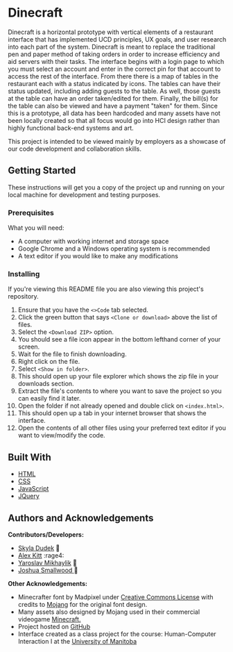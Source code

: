 # Dinecraft

Dinecraft is a horizontal prototype with vertical elements of a restaurant interface that has implemented UCD principles, UX goals, and user research into each part of the system. Dinecraft is meant to replace the traditional pen and paper method of taking orders in order to increase efficiency and aid servers with their tasks. The interface begins with a login page to which you must select an account and enter in the correct pin for that account to access the rest of the interface. From there there is a map of tables in the restaurant each with a status indicated by icons. The tables can have their status updated, including adding guests to the table. As well, those guests at the table can have an order taken/edited for them. Finally, the bill(s) for the table can also be viewed and have a payment "taken" for them. Since this is a prototype, all data has been hardcoded and many assets have not been locally created so that all focus would go into HCI design rather than highly functional back-end systems and art. 

This project is intended to be viewed mainly by employers as a showcase of our code development and collaboration skills. 

## Getting Started

These instructions will get you a copy of the project up and running on your local machine for development and testing purposes. 

### Prerequisites         
What you will need:     
- A computer with working internet and storage space
- Google Chrome and a Windows operating system is recommended   
- A text editor if you would like to make any modifications

### Installing

If you're viewing this README file you are also viewing this project's repository.    
1. Ensure that you have the `<>Code` tab selected.
2. Click the green button that says `<Clone or download>` above the list of files.
3. Select the `<Download ZIP>` option.
4. You should see a file icon appear in the bottom lefthand corner of your screen.
5. Wait for the file to finish downloading.
6. Right click on the file.
7. Select `<Show in folder>`.
8. This should open up your file explorer which shows the zip file in your downloads section.
9. Extract the file's contents to where you want to save the project so you can easily find it later.
10. Open the folder if not already opened and double click on `<index.html>`.
11. This should open up a tab in your internet browser that shows the interface.
12. Open the contents of all other files using your preferred text editor if you want to view/modify the code.

## Built With

* [HTML](https://devdocs.io/html/) 
* [CSS](https://devdocs.io/css/) 
* [JavaScript](https://devdocs.io/javascript/)
* [JQuery](https://api.jquery.com/)

## Authors and Acknowledgements 
**Contributors/Developers:**           
* [Skyla Dudek](https://github.com/skyladudek) :cake:
* [Alex Kitt](https://github.com/drkitt) :rage4:
* [Yaroslav Mikhaylik](https://github.com/HaselLoyance) :carousel_horse:
* [Joshua Smallwood ](https://github.com/smallwoj) :walking:

**Other Acknowledgements:**     
* Minecrafter font by Madpixel under [Creative Commons License](http://creativecommons.org/licenses/) with credits to [Mojang](https://www.mojang.com/) for the original font design.
* Many assets also designed by Mojang used in their commercial videogame [Minecraft.](https://www.minecraft.net/en-us/) 
* Project hosted on [GitHub](https://github.com/)
* Interface created as a class project for the course: Human-Computer Interaction I at the [University of Manitoba](http://hci.cs.umanitoba.ca/)
